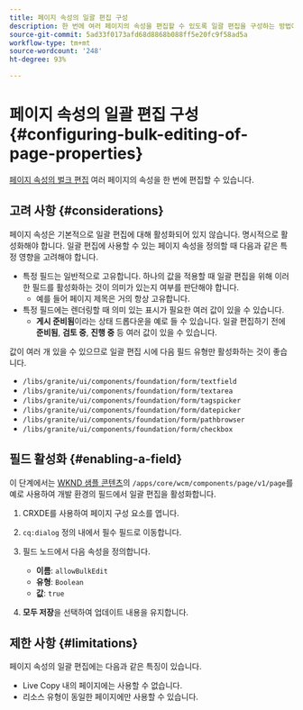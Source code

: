 ```yaml
---
title: 페이지 속성의 일괄 편집 구성
description: 한 번에 여러 페이지의 속성을 편집할 수 있도록 일괄 편집을 구성하는 방법에 대해 알아봅니다.
source-git-commit: 5ad33f0173afd68d8868b088ff5e20fc9f58ad5a
workflow-type: tm+mt
source-wordcount: '248'
ht-degree: 93%

---
```



# 페이지 속성의 일괄 편집 구성 {#configuring-bulk-editing-of-page-properties}

[페이지 속성의 벌크 편집](/help/sites-cloud/authoring/fundamentals/page-properties.md#from-the-sites-console-multiple-pages) 여러 페이지의 속성을 한 번에 편집할 수 있습니다.

## 고려 사항 {#considerations}

페이지 속성은 기본적으로 일괄 편집에 대해 활성화되어 있지 않습니다. 명시적으로 활성화해야 합니다. 일괄 편집에 사용할 수 있는 페이지 속성을 정의할 때 다음과 같은 특정 영향을 고려해야 합니다.

* 특정 필드는 일반적으로 고유합니다. 하나의 값을 적용할 때 일괄 편집을 위해 이러한 필드를 활성화하는 것이 의미가 있는지 여부를 판단해야 합니다.
   * 예를 들어 페이지 제목은 거의 항상 고유합니다.
* 특정 필드에는 렌더링할 때 의미 있는 표시가 필요한 여러 값이 있을 수 있습니다.
   * **게시 준비됨**&#x200B;이라는 상태 드롭다운을 예로 들 수 있습니다. 일괄 편집하기 전에 **준비됨**, **검토 중**, **진행 중** 등 여러 값이 있을 수 있습니다.

값이 여러 개 있을 수 있으므로 일괄 편집 시에 다음 필드 유형만 활성화하는 것이 좋습니다.

* `/libs/granite/ui/components/foundation/form/textfield`
* `/libs/granite/ui/components/foundation/form/textarea`
* `/libs/granite/ui/components/foundation/form/tagspicker`
* `/libs/granite/ui/components/foundation/form/datepicker`
* `/libs/granite/ui/components/foundation/form/pathbrowser`
* `/libs/granite/ui/components/foundation/form/checkbox`

## 필드 활성화 {#enabling-a-field}

이 단계에서는 [WKND 샘플 콘텐츠](/help/implementing/developing/introduction/develop-wknd-tutorial.md)의 `/apps/core/wcm/components/page/v1/page`를 예로 사용하여 개발 환경의 필드에서 일괄 편집을 활성화합니다.

1. CRXDE를 사용하여 페이지 구성 요소를 엽니다.
1. `cq:dialog` 정의 내에서 필수 필드로 이동합니다.
1. 필드 노드에서 다음 속성을 정의합니다.

   * **이름**: `allowBulkEdit`
   * **유형**: `Boolean`
   * **값**: `true`

1. **모두 저장**&#x200B;을 선택하여 업데이트 내용을 유지합니다.

## 제한 사항 {#limitations}

페이지 속성의 일괄 편집에는 다음과 같은 특징이 있습니다.

* Live Copy 내의 페이지에는 사용할 수 없습니다.
* 리소스 유형이 동일한 페이지에만 사용할 수 있습니다.
